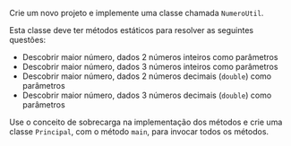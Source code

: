 Crie um novo projeto e implemente uma classe chamada `NumeroUtil`.

Esta classe deve ter métodos estáticos para resolver as seguintes questões:

-   Descobrir maior número, dados 2 números inteiros como parâmetros
-   Descobrir maior número, dados 3 números inteiros como parâmetros
-   Descobrir maior número, dados 2 números decimais (`double`) como parâmetros
-   Descobrir maior número, dados 3 números decimais (`double`) como parâmetros

Use o conceito de sobrecarga na implementação dos métodos e crie uma classe `Principal`, com o método `main`, para invocar todos os métodos.
